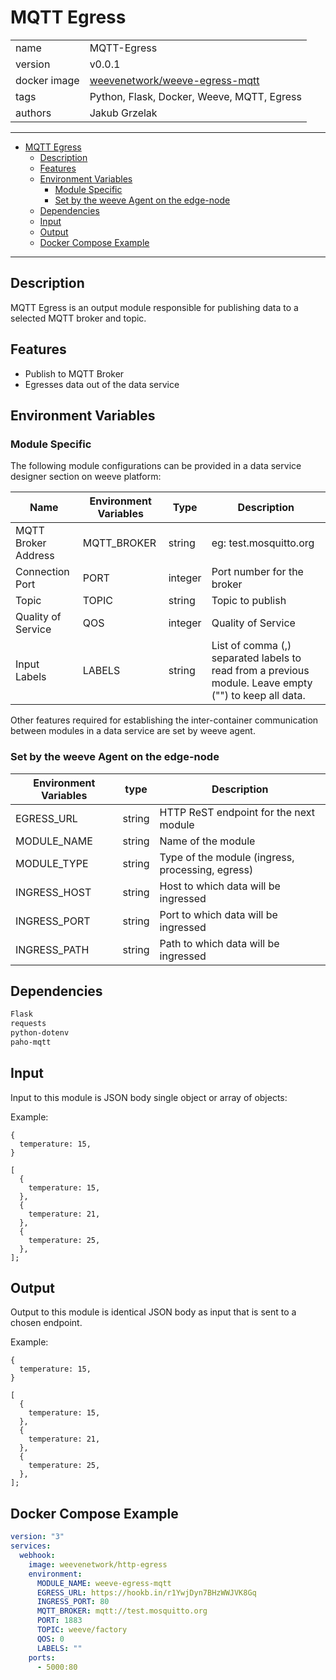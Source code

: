 # MQTT Egress


|              |                                                                   |
| ------------ | ----------------------------------------------------------------- |
| name         | MQTT-Egress                                                       |
| version      | v0.0.1                                                            |
| docker image | [weevenetwork/weeve-egress-mqtt](https://hub.docker.com/r/weevenetwork/weeve-egress-mqtt)        |
| tags         | Python, Flask, Docker, Weeve, MQTT, Egress                        |
| authors      | Jakub Grzelak                                                     |

***

- [MQTT Egress](#mqtt-egress)
  - [Description](#description)
  - [Features](#features)
  - [Environment Variables](#environment-variables)
    - [Module Specific](#module-specific)
    - [Set by the weeve Agent on the edge-node](#set-by-the-weeve-agent-on-the-edge-node)
  - [Dependencies](#dependencies)
  - [Input](#input)
  - [Output](#output)
  - [Docker Compose Example](#docker-compose-example)

***



## Description

MQTT Egress is an output module responsible for publishing data to a selected MQTT broker and topic.

## Features

* Publish to MQTT Broker
* Egresses data out of the data service

## Environment Variables

### Module Specific

The following module configurations can be provided in a data service designer section on weeve platform:


| Name                | Environment Variables | Type    | Description                |
| ------------------- | --------------------- | ------- | -------------------------- |
| MQTT Broker Address | MQTT_BROKER           | string  | eg: test.mosquitto.org     |
| Connection Port     | PORT                  | integer | Port number for the broker |
| Topic               | TOPIC                 | string  | Topic to publish         |
| Quality of Service  | QOS                   | integer | Quality of Service         |
| Input Labels        | LABELS                | string  | List of comma (,) separated labels to read from a previous module. Leave empty ("") to keep all data. |

Other features required for establishing the inter-container communication between modules in a data service are set by weeve agent.

### Set by the weeve Agent on the edge-node

| Environment Variables | type   | Description                            |
| --------------------- | ------ | -------------------------------------- |
| EGRESS_URL            | string | HTTP ReST endpoint for the next module |
| MODULE_NAME           | string | Name of the module                               |
| MODULE_TYPE           | string | Type of the module (ingress, processing, egress) |
| INGRESS_HOST          | string | Host to which data will be ingressed             |
| INGRESS_PORT          | string | Port to which data will be ingressed             |
| INGRESS_PATH          | string | Path to which data will be ingressed             |




## Dependencies

```txt
Flask
requests
python-dotenv
paho-mqtt
```

## Input

Input to this module is JSON body single object or array of objects:

Example:

```node
{
  temperature: 15,
}
```

```node
[
  {
    temperature: 15,
  },
  {
    temperature: 21,
  },
  {
    temperature: 25,
  },
];
```

## Output

Output to this module is identical JSON body as input that is sent to a chosen endpoint.

Example:

```node
{
  temperature: 15,
}
```

```node
[
  {
    temperature: 15,
  },
  {
    temperature: 21,
  },
  {
    temperature: 25,
  },
];
```

## Docker Compose Example

```yml
version: "3"
services:
  webhook:
    image: weevenetwork/http-egress
    environment:
      MODULE_NAME: weeve-egress-mqtt
      EGRESS_URL: https://hookb.in/r1YwjDyn7BHzWWJVK8Gq
      INGRESS_PORT: 80
      MQTT_BROKER: mqtt://test.mosquitto.org
      PORT: 1883
      TOPIC: weeve/factory
      QOS: 0
      LABELS: ""
    ports:
      - 5000:80
```